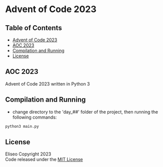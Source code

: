 # Advent of Code 2023

## Table of Contents
- [Advent of Code 2023](#advent-of-code-2023)
- [AOC 2023](#aoc-2023)
- [Compilation and Running](#compilation-and-running)
- [License](#license)

## AOC 2023
Advent of Code 2023 written in Python 3

## Compilation and Running
* change directory to the 'day_##' folder of the project, then running the following commands:

```sh
python3 main.py
```

## License
Eliseo Copyright 2023
<br>
Code released under the [MIT License](LICENSE)
